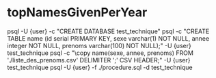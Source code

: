 # topNamesGivenPerYear



psql -U {user} -c "CREATE DATABASE test_technique" 
psql -c "CREATE TABLE name (id serial PRIMARY KEY, sexe varchar(1) NOT NULL, annee integer NOT NULL, prenoms varchar(100) NOT NULL);" -U {user} test_technique
psql -c "\copy name(sexe, annee, prenoms) FROM './liste_des_prenoms.csv' DELIMITER ';' CSV HEADER;" -U {user} test_technique
psql -U {user} -f ./procedure.sql -d test_technique


